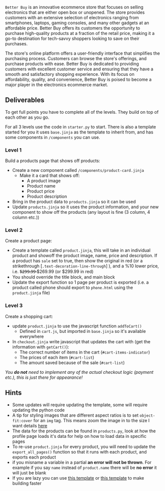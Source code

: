 `Better Buy` is an innovative ecommerce store that focuses on selling electronics that are either open box or unopened. The store provides customers with an extensive selection of electronics ranging from smartphones, laptops, gaming consoles, and many other gadgets at an affordable price. Better Buy offers its customers the opportunity to purchase high-quality products at a fraction of the retail price, making it a go-to destination for tech-savvy shoppers looking to save on their purchases.

The store's online platform offers a user-friendly interface that simplifies the purchasing process. Customers can browse the store's offerings, and purchase products with ease. Better Buy is dedicated to providing customers with excellent customer service and ensuring that they have a smooth and satisfactory shopping experience. With its focus on affordability, quality, and convenience, Better Buy is poised to become a major player in the electronics ecommerce market.

## Deliverables

To get full points you have to complete all of the levels. They build on top of each other as you go.

For all 3 levels use the code in `starter.py` to start. There is also a template started for you it uses `base.jinja` as the template to inherit from, and has some components in `/components` you can use.

### Level 1

Build a products page that shows off products:

- Create a new component called `/components/product-card.jinja`
    - Make it a card that shows off:
        - A product image
        - Product name
        - Product price
        - Product description
- Bring in the product data to `products.jinja` so it can be used
- Update `products.jinja` so it uses the product information, and your new component to show off the products (any layout is fine (3 column, 4 column etc.))

### Level 2

Create a product page:

- Create a template called `product.jinja`, this will take in an individual product and showoff the product image, name, price and description. If a product has `sale` set to true, then show the original in red (or a strikethrough [`.text-decoration-line-through`] ), and a %10 lower price, i.e. $̶2̶9̶9̶.̶9̶9̶  $269.99 (or $299.99 in red)
- You should override the title block, and main block
- Update the export function so 1 page per product is exported (i.e. a product called phone should export to `phone.html` using the `product.jinja` file)

### Level 3

Create a shopping cart:

- update `product.jinja` to use the javascript function `addToCart()` 
  - Defined in `cart.js`, but imported in `base.jinja` so it's available everywhere
- In `checkout.jinja` write javascript that updates the cart with (get the information with `getCart()`):
  - The correct number of items in the cart (`#cart-items-indicator`)
  - The prices of each item (`#cart-list`)
  - The amount saved because of the sale (`#cart-list`)

*You **do not** need to implement any of the actual checkout logic (payment etc.), this is just there for appearance!*

## Hints

- Some updates will require updating the template, some will require updating the python code
- A tip for styling images that are different aspect ratios is to set `object-fit:cover` for an `img` tag. This means zoom the image in to the size I want details [here](https://developer.mozilla.org/en-US/docs/Web/CSS/object-fit)
- The data for the products can be found in `products.py`, look at how the profile page loads it's data for help on how to load data in specific pages
- To re-use `product.jinja` for every product, you will need to update the `export_all_pages()` function so that it runs with each product, and exports each product
- if you misname a variable in a partial **an error will not be thrown**. For example if you say `name` instead of `product.name` there will be **no error** it will just be blank
- If you are lazy you can use [this template](https://startbootstrap.com/template/shop-homepage) or [this template](https://startbootstrap.com/template/shop-item) to make building faster


